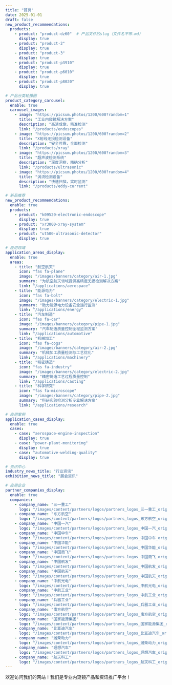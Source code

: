 ```yaml
---
title: "首页"
date: 2025-01-01
draft: false
new_product_recommendations:
  products:
    - product: "product-dz60"  # 产品文件的slug（文件名不带.md）
      display: true
    - product: "product-2"
      display: true
    - product: "product-3"
      display: true
    - product: "product-p3910"
      display: true
    - product: "product-p6010"
      display: true
    - product: "product-p8020"
      display: true

# 产品分类轮播图
product_category_carousel:
  enable: true
  carousel_images:
    - image: "https://picsum.photos/1200/600?random=1"
      title: "工业内窥镜解决方案"
      description: "高清成像，精准检测"
      link: "/products/endoscopes"
    - image: "https://picsum.photos/1200/600?random=2"
      title: "X射线无损检测设备"
      description: "安全可靠，全面检测"
      link: "/products/xray"
    - image: "https://picsum.photos/1200/600?random=3"
      title: "超声波检测系统"
      description: "深度洞察，精确分析"
      link: "/products/ultrasonic"
    - image: "https://picsum.photos/1200/600?random=4"
      title: "涡流检测设备"
      description: "快速扫描，实时监测"
      link: "/products/eddy-current"

# 新品推荐
new_product_recommendations:
  enable: true
  products:
    - product: "k09520-electronic-endoscope"
      display: true
    - product: "xr3000-xray-system"
      display: true
    - product: "ut500-ultrasonic-detector"
      display: true

# 应用领域
application_areas_display:
  enable: true
  areas:
    - title: "航空航天"
      icon: "fas fa-plane"
      image: "/images/banners/category/air-1.jpg"
      summary: "为航空航天领域提供高精度无损检测解决方案"
      link: "/applications/aerospace"
    - title: "能源电力"
      icon: "fas fa-bolt"
      image: "/images/banners/category/electric-1.jpg"
      summary: "助力能源电力设备安全运行监测"
      link: "/applications/energy"
    - title: "汽车制造"
      icon: "fas fa-car"
      image: "/images/banners/category/pipe-1.jpg"
      summary: "汽车制造质量控制全程监测方案"
      link: "/applications/automotive"
    - title: "机械加工"
      icon: "fas fa-cogs"
      image: "/images/banners/category/air-2.jpg"
      summary: "机械加工质量检测与工艺优化"
      link: "/applications/machinery"
    - title: "精密铸造"
      icon: "fas fa-industry"
      image: "/images/banners/category/electric-2.jpg"
      summary: "精密铸造工艺过程质量控制"
      link: "/applications/casting"
    - title: "科学研究"
      icon: "fas fa-microscope"
      image: "/images/banners/category/pipe-2.jpg"
      summary: "科研实验检测分析专业解决方案"
      link: "/applications/research"

# 应用案例
application_cases_display:
  enable: true
  cases:
    - case: "aerospace-engine-inspection"
      display: true
    - case: "power-plant-monitoring"
      display: true
    - case: "automotive-welding-quality"
      display: true

# 资讯中心
industry_news_title: "行业资讯"
exhibition_news_title: "展会资讯"

# 应用企业
partner_companies_display:
  enable: true
  companies:
    - company_name: "三一重工"
      logo: "/images/content/partners/logos/partners_logos_三一重工_original_v1.png"
    - company_name: "东方航空"
      logo: "/images/content/partners/logos/partners_logos_东方航空_original_v1.jpg"
    - company_name: "中国一汽"
      logo: "/images/content/partners/logos/partners_logos_中国一汽_original_v1.jpg"
    - company_name: "中国中车"
      logo: "/images/content/partners/logos/partners_logos_中国中车_original_v1.jpg"
    - company_name: "中国华能"
      logo: "/images/content/partners/logos/partners_logos_中国华能_original_v1.png"
    - company_name: "中国商飞"
      logo: "/images/content/partners/logos/partners_logos_中国商飞_original_v1.png"
    - company_name: "中国航发"
      logo: "/images/content/partners/logos/partners_logos_中国航发_original_v1.jpg"
    - company_name: "中国航天"
      logo: "/images/content/partners/logos/partners_logos_中国航天_original_v1.png"
    - company_name: "中航光电"
      logo: "/images/content/partners/logos/partners_logos_中航光电_original_v1.png"
    - company_name: "中航工业"
      logo: "/images/content/partners/logos/partners_logos_中航工业_original_v1.png"
    - company_name: "兵器工业"
      logo: "/images/content/partners/logos/partners_logos_兵器工业_original_v1.jpg"
    - company_name: "南方航空"
      logo: "/images/content/partners/logos/partners_logos_南方航空_original_v1.png"
    - company_name: "国家能源集团"
      logo: "/images/content/partners/logos/partners_logos_国家能源集团_original_v1.png"
    - company_name: "比亚迪汽车"
      logo: "/images/content/partners/logos/partners_logos_比亚迪汽车_original_v1.png"
    - company_name: "潍柴动力"
      logo: "/images/content/partners/logos/partners_logos_潍柴动力_original_v1.png"
    - company_name: "理想汽车"
      logo: "/images/content/partners/logos/partners_logos_理想汽车_original_v1.jpg"
    - company_name: "航天科工"
      logo: "/images/content/partners/logos/partners_logos_航天科工_original_v1.jpg"
---
```


欢迎访问我们的网站！我们是专业内窥镜产品和资讯推广平台！
